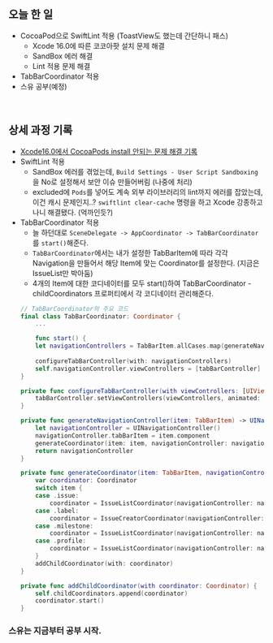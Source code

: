 ## 오늘 한 일
- CocoaPod으로 SwiftLint 적용 (ToastView도 했는데 간단하니 패스)
    - Xcode 16.0에 따른 코코아팟 설치 문제 해결
    - SandBox 에러 해결
    - Lint 적용 문제 해결
- TabBarCoordinator 적용
- 스유 공부(예정)

<br>

## 상세 과정 기록
- [Xcode16.0에서 CocoaPods install 안되는 문제 해결 기록]()
- SwiftLint 적용
    - SandBox 에러를 겪었는데, `Build Settings - User Script Sandboxing`을 No로 설정해서 보안 이슈 만들어버림 (나중에 처리)
    - excluded에 `Pods`를 넣어도 계속 외부 라이브러리의 lint까지 에러를 잡았는데, 이건 캐시 문제인지..? `swiftlint clear-cache` 명령을 하고 Xcode 강종하고나니 해결됐다. (억까인듯?)
- TabBarCoordinator 적용
    - 늘 하던대로 `SceneDelegate -> AppCoordinator -> TabBarCoordinator`를 `start()`해준다.
    - `TabBarCoordinator`에서는 내가 설정한 TabBarItem에 따라 각각 Navigation을 만들어서 해당 Item에 맞는 Coordinator를 설정한다. (지금은 IssueList만 박아둠)
    - 4개의 Item에 대한 코디네이터를 모두 start()하여 TabBarCoordinator - childCoordinators 프로퍼티에서 각 코디네이터 관리해준다.
    ``` swift
    // TabBarCoordinator의 주요 코드
    final class TabBarCoordinator: Coordinator {
        ...

        func start() {
        let navigationControllers = TabBarItem.allCases.map(generateNavigationController)
        
        configureTabBarController(with: navigationControllers)
        self.navigationController.viewControllers = [tabBarController]
    }
    
    private func configureTabBarController(with viewControllers: [UIViewController]) {
        tabBarController.setViewControllers(viewControllers, animated: false)
    }
    
    private func generateNavigationController(item: TabBarItem) -> UINavigationController {
        let navigationController = UINavigationController()
        navigationController.tabBarItem = item.component
        generateCoordinator(item: item, navigationController: navigationController)
        return navigationController
    }
    
    private func generateCoordinator(item: TabBarItem, navigationController: UINavigationController) {
        var coordinator: Coordinator
        switch item {
        case .issue:
            coordinator = IssueListCoordinator(navigationController: navigationController)
        case .label:
            coordinator = IssueCreatorCoordinator(navigationController: navigationController)
        case .milestone:
            coordinator = IssueListCoordinator(navigationController: navigationController)
        case .profile:
            coordinator = IssueListCoordinator(navigationController: navigationController)
        }
        addChildCoordinator(with: coordinator)
    }
    
    private func addChildCoordinator(with coordinator: Coordinator) {
        self.childCoordinators.append(coordinator)
        coordinator.start()
    }
    ```

### 스유는 지금부터 공부 시작.
